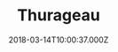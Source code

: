 ---
date: 2018-03-14T10:00:37.000Z
title: Thurageau
latitude: 46.76337128260096
longitude: 0.24606022247005468
category: checkin
---